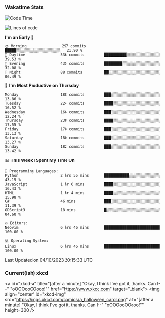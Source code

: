 ### Wakatime Stats
<!--START_SECTION:waka-->
![Code Time](http://img.shields.io/badge/Code%20Time-1%2C980%20hrs%2016%20mins-blue)

![Lines of code](https://img.shields.io/badge/From%20Hello%20World%20I%27ve%20Written-821.7%20thousand%20lines%20of%20code-blue)

**I'm an Early 🐤** 

```text
🌞 Morning                297 commits         █████░░░░░░░░░░░░░░░░░░░░   21.90 % 
🌆 Daytime                536 commits         ██████████░░░░░░░░░░░░░░░   39.53 % 
🌃 Evening                435 commits         ████████░░░░░░░░░░░░░░░░░   32.08 % 
🌙 Night                  88 commits          ██░░░░░░░░░░░░░░░░░░░░░░░   06.49 % 
```
📅 **I'm Most Productive on Thursday** 

```text
Monday                   188 commits         ███░░░░░░░░░░░░░░░░░░░░░░   13.86 % 
Tuesday                  224 commits         ████░░░░░░░░░░░░░░░░░░░░░   16.52 % 
Wednesday                166 commits         ███░░░░░░░░░░░░░░░░░░░░░░   12.24 % 
Thursday                 238 commits         ████░░░░░░░░░░░░░░░░░░░░░   17.55 % 
Friday                   178 commits         ███░░░░░░░░░░░░░░░░░░░░░░   13.13 % 
Saturday                 180 commits         ███░░░░░░░░░░░░░░░░░░░░░░   13.27 % 
Sunday                   182 commits         ███░░░░░░░░░░░░░░░░░░░░░░   13.42 % 
```


📊 **This Week I Spent My Time On** 

```text
💬 Programming Languages: 
Python                   2 hrs 55 mins       ███████████░░░░░░░░░░░░░░   43.15 % 
JavaScript               1 hr 6 mins         ████░░░░░░░░░░░░░░░░░░░░░   16.43 % 
HTML                     1 hr 4 mins         ████░░░░░░░░░░░░░░░░░░░░░   15.98 % 
C#                       46 mins             ███░░░░░░░░░░░░░░░░░░░░░░   11.39 % 
GDScript3                18 mins             █░░░░░░░░░░░░░░░░░░░░░░░░   04.60 % 

🔥 Editors: 
Neovim                   6 hrs 46 mins       █████████████████████████   100.00 % 

💻 Operating System: 
Linux                    6 hrs 46 mins       █████████████████████████   100.00 % 
```


 Last Updated on 04/10/2023 20:15:33 UTC
<!--END_SECTION:waka-->

### Current(ish) xkcd
<a id="xkcd-a" title="[after a minute] "Okay, I think I've got it, thanks. Can I--" "oOOOooOOooo!"" href="https://www.xkcd.com" target="_blank">
        <img align="center" id="xkcd-img" src="https://imgs.xkcd.com/comics/a_halloween_carol.png" alt="[after a minute] "Okay, I think I've got it, thanks. Can I--" "oOOOooOOooo!"" height=300 />
</a>
